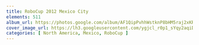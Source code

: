 ```yaml
---
title: RoboCup 2012 Mexico City
elements: 511
album_url: https://photos.google.com/album/AF1QipPvhhWstknP8bHM5raj2xKRwGze37PPFeP-Xb5P
cover_image_url: https://lh3.googleusercontent.com/ygjcl_r0p1_sYqy2aqiDRT64rjUe6UyRnIcponntlhKdbxJUxxgQytqlhAD_w4ZgjVcgo_eW4eJKmkWFrYuYOeqLa_Iug48xutJqJXHv8kRML8FFn3OmUcZlANLXwJcX7DzXt92TtFe3rDt4FkKLp3FhILiTGzpQkUviGvJlI0mhO3bLjBh-HLH4nI6pfG9PVUQwSqMXtMDmXPWbZ35uHXadCW6XsQuHCtf2mvuaib8eBvCXJyl-fwhSWvEg4NEXD3-GXQvLm7VGy_3y2QOWfErAjqmaBj8lyFT9daGEapF1cVB3dYox_YBkHaCozmCFwMzqVhk_aGGMBIkSpSZpN3vkf-Gu4B1ddEQJ5GYOl02-9fq8Sih-G2KS8Kd38q6l6AsTC9hpxjxG8euCbsIJUgvSkHVjyrypuGyRKY_xKZrQH5bjIdz7xIMqoW5OIGff_vc72tgeLSQOUDVT7Katfb7jKHL34NanpYNnIuXsU5U6afPSxRiGdzhq1rSUnV0N5fpeYq74MzHBlfXAI-n0RwU-1-KB1xiCZ3iyQsgWycmkR5hObcG5OsSt8rFxtf6PMGq83R-t2-Vk_cuzONp74Mh2JJypMenBHUZrMVEPxjtDQcztKeS-4eJjo7ap7CaTgzhF1L_XnDPL9_W9_MduFj6l=s195-p-k-no
categories: [ North America, Mexico, RoboCup ]
---
```

